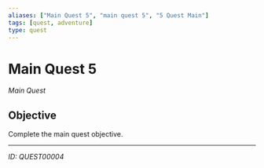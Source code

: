 ```yaml
---
aliases: ["Main Quest 5", "main quest 5", "5 Quest Main"]
tags: [quest, adventure]
type: quest
---
```


# Main Quest 5

*Main Quest*

## Objective
Complete the main quest objective.

---
*ID: QUEST00004*